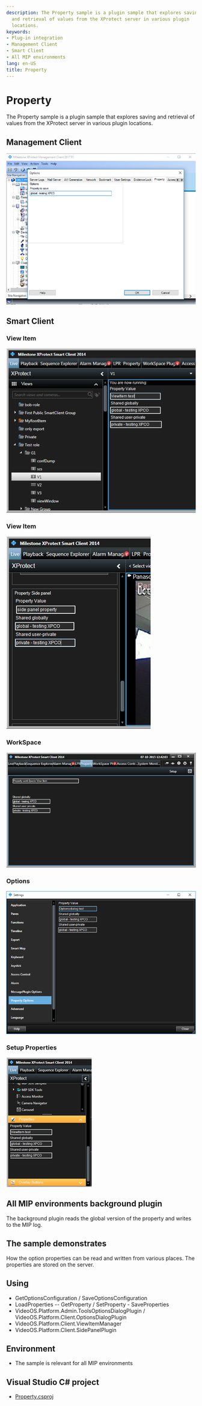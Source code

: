 ```yaml
---
description: The Property sample is a plugin sample that explores saving
  and retrieval of values from the XProtect server in various plugin
  locations.
keywords:
- Plug-in integration
- Management Client
- Smart Client
- All MIP environments
lang: en-US
title: Property
---
```


# Property

The Property sample is a plugin sample that explores saving and
retrieval of values from the XProtect server in various plugin
locations.

## Management Client

![Management Client](PropertyMgt.png)

## Smart Client

### View Item

![Smart Client View Item](PropertyViewItem.png)

### View Item

![Smart Client View Item](Propertysidepanel.png)

### WorkSpace

![Smart Client WorkSpace](PropertyWorkspace.png)

### Options

![Smart Client Options](PropertyOptions.png)

### Setup Properties

![Smart Client Setup Properties](PropertySetup.png)

## All MIP environments background plugin

The background plugin reads the global version of the property and
writes to the MIP log.

## The sample demonstrates

How the option properties can be read and written from various places.
The properties are stored on the server.

## Using

-   GetOptionsConfiguration / SaveOptionsConfiguration
-   LoadProperties -- GetProperty / SetProperty - SaveProperties
-   VideoOS.Platform.Admin.ToolsOptionsDialogPlugin /
    VideoOS.Platform.Client.OptionsDialogPlugin
-   VideoOS.Platform.Client.ViewItemManager
-   VideoOS.Platform.Client.SidePanelPlugin

## Environment

-   The sample is relevant for all MIP environments

## Visual Studio C\# project

-   [Property.csproj](javascript:openLink('..\\\\PluginSamples\\\\Property\\\\Property.csproj');)
